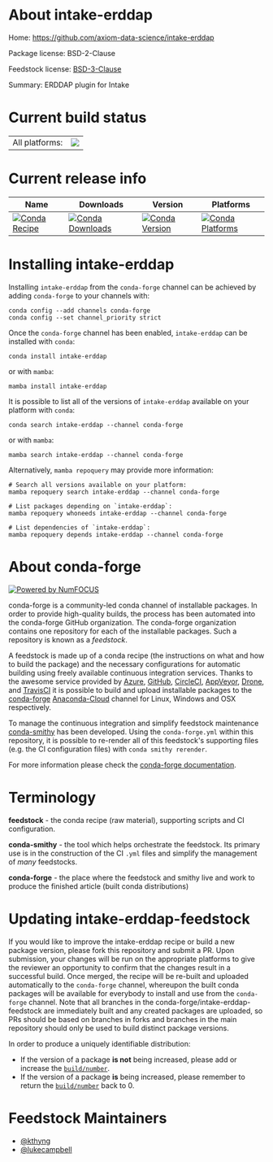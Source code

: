 About intake-erddap
===================

Home: https://github.com/axiom-data-science/intake-erddap

Package license: BSD-2-Clause

Feedstock license: [BSD-3-Clause](https://github.com/conda-forge/intake-erddap-feedstock/blob/main/LICENSE.txt)

Summary: ERDDAP plugin for Intake

Current build status
====================


<table><tr><td>All platforms:</td>
    <td>
      <a href="https://dev.azure.com/conda-forge/feedstock-builds/_build/latest?definitionId=18362&branchName=main">
        <img src="https://dev.azure.com/conda-forge/feedstock-builds/_apis/build/status/intake-erddap-feedstock?branchName=main">
      </a>
    </td>
  </tr>
</table>

Current release info
====================

| Name | Downloads | Version | Platforms |
| --- | --- | --- | --- |
| [![Conda Recipe](https://img.shields.io/badge/recipe-intake--erddap-green.svg)](https://anaconda.org/conda-forge/intake-erddap) | [![Conda Downloads](https://img.shields.io/conda/dn/conda-forge/intake-erddap.svg)](https://anaconda.org/conda-forge/intake-erddap) | [![Conda Version](https://img.shields.io/conda/vn/conda-forge/intake-erddap.svg)](https://anaconda.org/conda-forge/intake-erddap) | [![Conda Platforms](https://img.shields.io/conda/pn/conda-forge/intake-erddap.svg)](https://anaconda.org/conda-forge/intake-erddap) |

Installing intake-erddap
========================

Installing `intake-erddap` from the `conda-forge` channel can be achieved by adding `conda-forge` to your channels with:

```
conda config --add channels conda-forge
conda config --set channel_priority strict
```

Once the `conda-forge` channel has been enabled, `intake-erddap` can be installed with `conda`:

```
conda install intake-erddap
```

or with `mamba`:

```
mamba install intake-erddap
```

It is possible to list all of the versions of `intake-erddap` available on your platform with `conda`:

```
conda search intake-erddap --channel conda-forge
```

or with `mamba`:

```
mamba search intake-erddap --channel conda-forge
```

Alternatively, `mamba repoquery` may provide more information:

```
# Search all versions available on your platform:
mamba repoquery search intake-erddap --channel conda-forge

# List packages depending on `intake-erddap`:
mamba repoquery whoneeds intake-erddap --channel conda-forge

# List dependencies of `intake-erddap`:
mamba repoquery depends intake-erddap --channel conda-forge
```


About conda-forge
=================

[![Powered by
NumFOCUS](https://img.shields.io/badge/powered%20by-NumFOCUS-orange.svg?style=flat&colorA=E1523D&colorB=007D8A)](https://numfocus.org)

conda-forge is a community-led conda channel of installable packages.
In order to provide high-quality builds, the process has been automated into the
conda-forge GitHub organization. The conda-forge organization contains one repository
for each of the installable packages. Such a repository is known as a *feedstock*.

A feedstock is made up of a conda recipe (the instructions on what and how to build
the package) and the necessary configurations for automatic building using freely
available continuous integration services. Thanks to the awesome service provided by
[Azure](https://azure.microsoft.com/en-us/services/devops/), [GitHub](https://github.com/),
[CircleCI](https://circleci.com/), [AppVeyor](https://www.appveyor.com/),
[Drone](https://cloud.drone.io/welcome), and [TravisCI](https://travis-ci.com/)
it is possible to build and upload installable packages to the
[conda-forge](https://anaconda.org/conda-forge) [Anaconda-Cloud](https://anaconda.org/)
channel for Linux, Windows and OSX respectively.

To manage the continuous integration and simplify feedstock maintenance
[conda-smithy](https://github.com/conda-forge/conda-smithy) has been developed.
Using the ``conda-forge.yml`` within this repository, it is possible to re-render all of
this feedstock's supporting files (e.g. the CI configuration files) with ``conda smithy rerender``.

For more information please check the [conda-forge documentation](https://conda-forge.org/docs/).

Terminology
===========

**feedstock** - the conda recipe (raw material), supporting scripts and CI configuration.

**conda-smithy** - the tool which helps orchestrate the feedstock.
                   Its primary use is in the construction of the CI ``.yml`` files
                   and simplify the management of *many* feedstocks.

**conda-forge** - the place where the feedstock and smithy live and work to
                  produce the finished article (built conda distributions)


Updating intake-erddap-feedstock
================================

If you would like to improve the intake-erddap recipe or build a new
package version, please fork this repository and submit a PR. Upon submission,
your changes will be run on the appropriate platforms to give the reviewer an
opportunity to confirm that the changes result in a successful build. Once
merged, the recipe will be re-built and uploaded automatically to the
`conda-forge` channel, whereupon the built conda packages will be available for
everybody to install and use from the `conda-forge` channel.
Note that all branches in the conda-forge/intake-erddap-feedstock are
immediately built and any created packages are uploaded, so PRs should be based
on branches in forks and branches in the main repository should only be used to
build distinct package versions.

In order to produce a uniquely identifiable distribution:
 * If the version of a package **is not** being increased, please add or increase
   the [``build/number``](https://docs.conda.io/projects/conda-build/en/latest/resources/define-metadata.html#build-number-and-string).
 * If the version of a package **is** being increased, please remember to return
   the [``build/number``](https://docs.conda.io/projects/conda-build/en/latest/resources/define-metadata.html#build-number-and-string)
   back to 0.

Feedstock Maintainers
=====================

* [@kthyng](https://github.com/kthyng/)
* [@lukecampbell](https://github.com/lukecampbell/)

